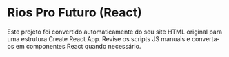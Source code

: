 # Rios Pro Futuro (React)

Este projeto foi convertido automaticamente do seu site HTML original para uma estrutura Create React App.
Revise os scripts JS manuais e converta-os em componentes React quando necessário.
